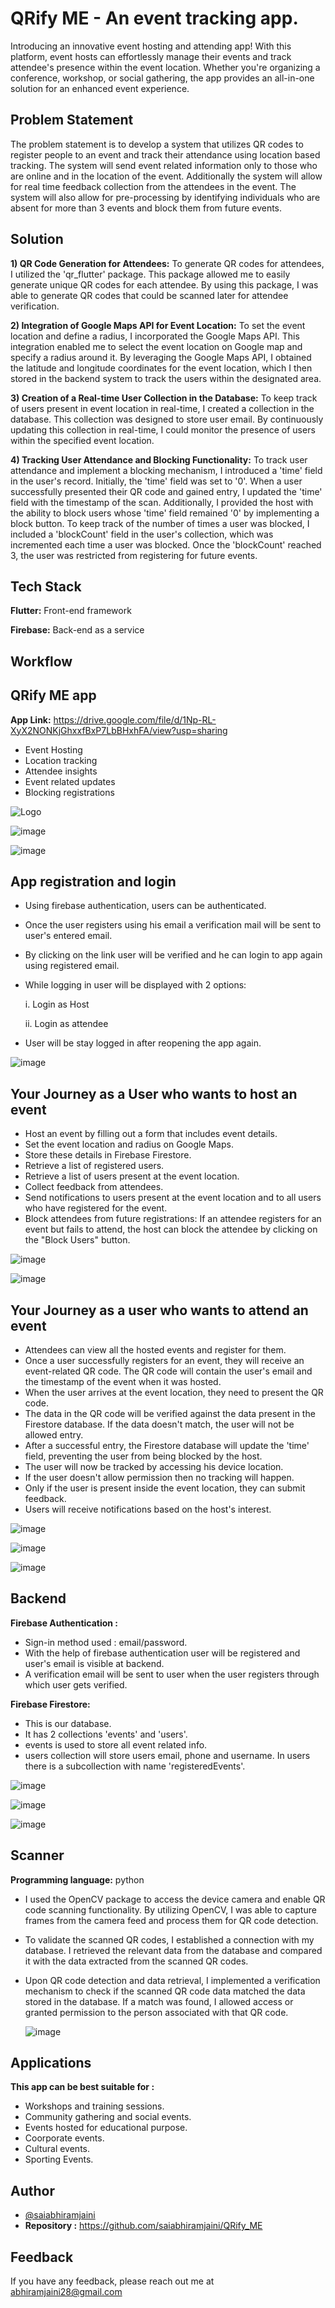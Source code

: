 # QRify ME - An event tracking app.

Introducing an innovative event hosting and attending app! With this platform, event hosts can effortlessly manage their events and track attendee's presence within the event location. Whether you're organizing a conference, workshop, or social gathering, the app provides an all-in-one solution for an enhanced event experience.

## Problem Statement

The problem statement is to develop a system that utilizes QR codes to register people to an event and track their attendance using location based tracking. The system will send event related information only to those who are online and in the location of the event. Additionally the system will allow for real time feedback collection from the attendees in the event. The system will also allow for pre-processing by identifying individuals who are absent for more than 3 events and block them from future events.

## Solution

**1) QR Code Generation for Attendees:**
To generate QR codes for attendees, I utilized the 'qr_flutter' package. This package allowed me to easily generate unique QR codes for each attendee. By using this package, I was able to generate QR codes that could be scanned later for attendee verification.

**2) Integration of Google Maps API for Event Location:**
To set the event location and define a radius, I incorporated the Google Maps API. This integration enabled me to select the event location on Google map and specify a radius around it. By leveraging the Google Maps API, I obtained the latitude and longitude coordinates for the event location, which I then stored in the backend system to track the users within the designated area.

**3) Creation of a Real-time User Collection in the Database:**
To keep track of users present in event location in real-time, I created a collection in the database. This collection was designed to store user email. By continuously updating this collection in real-time, I could monitor the presence of users within the specified event location.

**4) Tracking User Attendance and Blocking Functionality:**
To track user attendance and implement a blocking mechanism, I introduced a 'time' field in the user's record. Initially, the 'time' field was set to '0'. When a user successfully presented their QR code and gained entry, I updated the 'time' field with the timestamp of the scan. Additionally, I provided the host with the ability to block users whose 'time' field remained '0' by implementing a block button. To keep track of the number of times a user was blocked, I included a 'blockCount' field in the user's collection, which was incremented each time a user was blocked. Once the 'blockCount' reached 3, the user was restricted from registering for future events.

## Tech Stack

**Flutter:** Front-end framework

**Firebase:** Back-end as a service

## Workflow

<!-- ![image](https://github.com/saiabhiramjaini/QRify_ME/assets/115941546/c8df3e09-1a29-4f47-8b8e-2e42aa3d373b) -->

## QRify ME app

**App Link:** https://drive.google.com/file/d/1Np-RL-XyX2NONKjGhxxfBxP7LbBHxhFA/view?usp=sharing

- Event Hosting
- Location tracking
- Attendee insights
- Event related updates
- Blocking registrations

![Logo](https://github.com/saiabhiramjaini/QRify_ME/assets/115941546/5a0a350e-7c79-4af3-9115-f43ca0fe8acb)

![image](https://github.com/saiabhiramjaini/QRify_ME/assets/115941546/8da161d6-f045-4313-91a5-83cbd873d641)

![image](https://github.com/saiabhiramjaini/QRify_ME/assets/115941546/a6c0bcf4-78d3-4de0-aa04-0b327fde1892)

## App registration and login

- Using firebase authentication, users can be authenticated.
- Once the user registers using his email a verification mail will be sent to user's entered email.
- By clicking on the link user will be verified and he can login to app again using registered email.
- While logging in user will be displayed with 2 options:

  i. Login as Host

  ii. Login as attendee

- User will be stay logged in after reopening the app again.

![image](https://github.com/saiabhiramjaini/QRify_ME/assets/115941546/bb42e7e4-e978-44da-b468-a0d521ddd365)

## Your Journey as a User who wants to host an event

- Host an event by filling out a form that includes event details.
- Set the event location and radius on Google Maps.
- Store these details in Firebase Firestore.
- Retrieve a list of registered users.
- Retrieve a list of users present at the event location.
- Collect feedback from attendees.
- Send notifications to users present at the event location and to all users who have registered for the event.
- Block attendees from future registrations: If an attendee registers for an event but fails to attend, the host can block the attendee by clicking on the "Block Users" button.

![image](https://github.com/saiabhiramjaini/QRify_ME/assets/115941546/969db31f-70e3-4243-96bc-15610949ed84)

![image](https://github.com/saiabhiramjaini/QRify_ME/assets/115941546/c1c73e9d-14fb-4ad6-ac25-bf3acc3b4f00)

## Your Journey as a user who wants to attend an event

- Attendees can view all the hosted events and register for them.
- Once a user successfully registers for an event, they will receive an event-related QR code. The QR code will contain the user's email and the timestamp of the event when it was hosted.
- When the user arrives at the event location, they need to present the QR code.
- The data in the QR code will be verified against the data present in the Firestore database. If the data doesn't match, the user will not be allowed entry.
- After a successful entry, the Firestore database will update the 'time' field, preventing the user from being blocked by the host.
- The user will now be tracked by accessing his device location.
- If the user doesn't allow permission then no tracking will happen.
- Only if the user is present inside the event location, they can submit feedback.
- Users will receive notifications based on the host's interest.

![image](https://github.com/saiabhiramjaini/QRify_ME/assets/115941546/3937d89e-df76-47d9-b607-27cfec8c5808)

![image](https://github.com/saiabhiramjaini/QRify_ME/assets/115941546/f236cd73-b688-472e-b890-67be98428990)

![image](https://github.com/saiabhiramjaini/QRify_ME/assets/115941546/417053e7-4dd8-4427-b7d5-95372b7c72f6)

## Backend

**Firebase Authentication :**

- Sign-in method used : email/password.
- With the help of firebase authentication user will be registered and user's email is visible at backend.
- A verification email will be sent to user when the user registers through which user gets verified.

**Firebase Firestore:**

- This is our database.
- It has 2 collections 'events' and 'users'.
- events is used to store all event related info.
- users collection will store users email, phone and username. In users there is a subcollection with name 'registeredEvents'.

![image](https://github.com/saiabhiramjaini/QRify_ME/assets/115941546/6d16302f-aced-480a-8626-656b8cf6cfdb)

![image](https://github.com/saiabhiramjaini/QRify_ME/assets/115941546/10d642ec-d26d-4f8b-af3f-fdb8fcfe9e17)

![image](https://github.com/saiabhiramjaini/QRify_ME/assets/115941546/f94e2f5c-65c2-4ea5-8a5c-8112c3f34372)

## Scanner

**Programming language:** python

- I used the OpenCV package to access the device camera and enable QR code scanning functionality. By utilizing OpenCV, I was able to capture frames from the camera feed and process them for QR code detection.
- To validate the scanned QR codes, I established a connection with my database. I retrieved the relevant data from the database and compared it with the data extracted from the scanned QR codes.
- Upon QR code detection and data retrieval, I implemented a verification mechanism to check if the scanned QR code data matched the data stored in the database. If a match was found, I allowed access or granted permission to the person associated with that QR code.

  ![image](https://github.com/saiabhiramjaini/QRify_ME/assets/115941546/1efeeca9-f067-4f9d-977f-633b6cf12eee)

## Applications

**This app can be best suitable for :**

- Workshops and training sessions.
- Community gathering and social events.
- Events hosted for educational purpose.
- Coorporate events.
- Cultural events.
- Sporting Events.

## Author

- [@saiabhiramjaini](https://github.com/saiabhiramjaini)
- **Repository :** https://github.com/saiabhiramjaini/QRify_ME

## Feedback

If you have any feedback, please reach out me at abhiramjaini28@gmail.com
